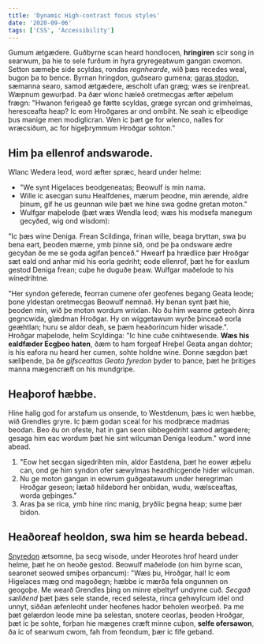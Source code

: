 ```yaml
---
title: 'Dynamic High-contrast focus styles'
date: '2020-09-06'
tags: ['CSS', 'Accessibility']
---
```


Gumum ætgædere. Guðbyrne scan heard hondlocen, **hringiren** scir song in searwum, þa hie to sele furðum in hyra gryregeatwum gangan cwomon. Setton sæmeþe side scyldas, rondas *regnhearde*, wið þæs recedes weal, bugon þa to bence. Byrnan hringdon, guðsearo gumena; [garas stodon](#beowulf), sæmanna searo, samod ætgædere, æscholt ufan græg; wæs se irenþreat. Wæpnum gewurþad. Þa ðær wlonc hæleð oretmecgas æfter æþelum frægn: "Hwanon ferigeað ge fætte scyldas, græge syrcan ond grimhelmas, heresceafta heap? Ic eom Hroðgares ar ond ombiht. Ne seah ic elþeodige þus manige men modiglicran. Wen ic þæt ge for wlenco, nalles for wræcsiðum, ac for higeþrymmum Hroðgar sohton." 

## Him þa ellenrof andswarode.

Wlanc Wedera leod, word æfter spræc, heard under helme: 
- "We synt Higelaces beodgeneatas; Beowulf is min nama.
- Wille ic asecgan sunu Healfdenes, mærum þeodne, min ærende, aldre þinum, gif he us geunnan wile þæt we hine swa godne gretan moton."
- Wulfgar maþelode (þæt wæs Wendla leod; wæs his modsefa manegum gecyðed, wig ond wisdom):

"Ic þæs wine Deniga. Frean Scildinga, frinan wille, beaga bryttan, swa þu bena eart, þeoden mærne, ymb þinne sið, ond þe þa ondsware ædre gecyðan ðe me se goda agifan þenceð." Hwearf þa hrædlice þær Hroðgar sæt eald ond anhar mid his eorla gedriht; eode ellenrof, þæt he for eaxlum gestod Deniga frean; cuþe he duguðe þeaw. Wulfgar maðelode to his winedrihtne.

"Her syndon geferede, feorran cumene ofer geofenes begang Geata leode; þone yldestan oretmecgas Beowulf nemnað. Hy benan synt þæt hie, þeoden min, wið þe moton wordum wrixlan. No ðu him wearne geteoh ðinra gegncwida, glædman Hroðgar. Hy on wiggetawum wyrðe þinceað eorla geæhtlan; huru se aldor deah, se þæm heaðorincum hider wisade.". Hroðgar maþelode, helm Scyldinga: "Ic hine cuðe cnihtwesende. **Wæs his ealdfæder Ecgþeo haten**, ðæm to ham forgeaf Hreþel Geata angan dohtor; is his eafora nu heard her cumen, sohte holdne wine. Ðonne sægdon þæt sæliþende, þa ðe *gifsceattas Geata fyredon* þyder to þance, þæt he þritiges manna mægencræft on his mundgripe.

## Heaþorof hæbbe.

Hine halig god for arstafum us onsende, to Westdenum, þæs ic wen hæbbe, wið Grendles gryre. Ic þæm godan sceal for his modþræce madmas beodan. Beo ðu on ofeste, hat in gan seon sibbegedriht samod ætgædere; gesaga him eac wordum þæt hie sint wilcuman Deniga leodum." word inne abead.

1. "Eow het secgan sigedrihten min, aldor Eastdena, þæt he eower æþelu can, ond ge him syndon ofer sæwylmas heardhicgende hider wilcuman.
2. Nu ge moton gangan in eowrum guðgeatawum under heregriman Hroðgar geseon; lætað hildebord her onbidan, wudu, wælsceaftas, worda geþinges."
3. Aras þa se rica, ymb hine rinc manig, þryðlic þegna heap; sume þær bidon.

## Heaðoreaf heoldon, swa him se hearda bebead.

[Snyredon](#beowulf) ætsomne, þa secg wisode, under Heorotes hrof heard under helme, þæt he on heoðe gestod. Beowulf maðelode (on him byrne scan, searonet seowed smiþes orþancum): "Wæs þu, Hroðgar, hal! Ic eom Higelaces mæg ond magoðegn; hæbbe ic mærða fela ongunnen on geogoþe. Me wearð Grendles þing on minre eþeltyrf undyrne cuð. *Secgað sæliðend* þæt þæs sele stande, reced selesta, rinca gehwylcum idel ond unnyt, siððan æfenleoht under heofenes hador beholen weorþeð. Þa me þæt gelærdon leode mine þa selestan, snotere ceorlas, þeoden Hroðgar, þæt ic þe sohte, forþan hie mægenes cræft minne cuþon, **selfe ofersawon**, ða ic of searwum cwom, fah from feondum, þær ic fife geband.